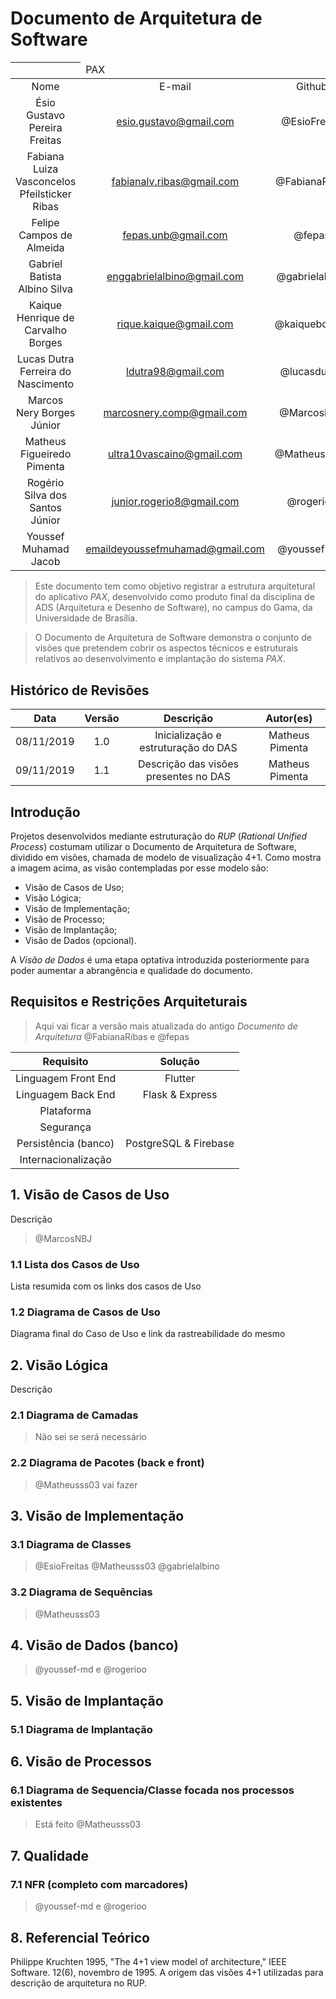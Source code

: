 # Documento de Arquitetura de Software

| <td colspan=2>PAX |||
|:-:|:-:|:-:|
| Nome  |E-mail   | Github  |
|  Ésio Gustavo Pereira Freitas | esio.gustavo@gmail.com | @EsioFreitas |
| Fabiana Luiza Vasconcelos Pfeilsticker Ribas | fabianalv.ribas@gmail.com | @FabianaRibas |
| Felipe Campos de Almeida | fepas.unb@gmail.com  | @fepas |
| Gabriel Batista Albino Silva | enggabrielalbino@gmail.com | @gabrielalbino |
| Kaique Henrique de Carvalho Borges  | rique.kaique@gmail.com  | @kaiqueborges |
| Lucas Dutra Ferreira do Nascimento | ldutra98@gmail.com | @lucasdutraf |
| Marcos Nery Borges Júnior | marcosnery.comp@gmail.com | @MarcosNBJ |
| Matheus Figueiredo Pimenta | ultra10vascaino@gmail.com | @Matheusss03 |
| Rogério Silva dos Santos Júnior | junior.rogerio8@gmail.com | @rogerioo |
| Youssef Muhamad Jacob | emaildeyoussefmuhamad@gmail.com | @youssef-md |

> Este documento tem como objetivo registrar a estrutura arquitetural do aplicativo *PAX*, desenvolvido como produto final da disciplina de ADS (Arquitetura e Desenho de Software), no campus do Gama, da Universidade de Brasília.

> O Documento de Arquitetura de Software demonstra o conjunto de visões que pretendem cobrir os aspectos técnicos e estruturais relativos ao desenvolvimento e implantação do sistema *PAX*.



## Histórico de Revisões

| Data  | Versão  | Descrição  | Autor(es)  |
|:-:|:-:|:-:|:-:|
|  08/11/2019 |  1.0 | Inicialização e estruturação do DAS  | Matheus Pimenta  |
|  09/11/2019 |  1.1 | Descrição das visões presentes no DAS  | Matheus Pimenta  |


## Introdução

Projetos desenvolvidos mediante estruturação do *RUP* (*Rational Unified Process*) costumam utilizar o Documento de Arquitetura de Software, dividido em visões, chamada de modelo de visualização 4+1.
Como mostra a imagem acima, as visão contempladas por esse modelo são:

 * Visão de Casos de Uso;
 * Visão Lógica;
 * Visão de Implementação;
 * Visão de Processo;
 * Visão de Implantação;
 * Visão de Dados (opcional).

A *Visão de Dados* é uma etapa optativa introduzida posteriormente para poder aumentar a abrangência e qualidade do documento.

## Requisitos e Restrições Arquiteturais

> Aqui vai ficar a versão mais atualizada do antigo *Documento de Arquitetura* @FabianaRibas e @fepas

| Requisito  | Solução  |
|:-:|:-:|
| Linguagem Front End  |  Flutter |
| Linguagem Back End  |  Flask & Express |
| Plataforma  |   |
| Segurança  |   |
| Persistência (banco)  | PostgreSQL & Firebase  |
| Internacionalização  |   |



## 1. Visão de Casos de Uso

Descrição

> @MarcosNBJ

### 1.1 Lista dos Casos de Uso

Lista resumida com os links dos casos de Uso

### 1.2 Diagrama de Casos de Uso

Diagrama final do Caso de Uso e link da rastreabilidade do mesmo


## 2. Visão Lógica

Descrição

### 2.1 Diagrama de Camadas

> Não sei se será necessário

### 2.2 Diagrama de Pacotes (back e front)

> @Matheusss03 vai fazer

## 3. Visão de Implementação

### 3.1 Diagrama de Classes

> @EsioFreitas @Matheusss03 @gabrielalbino

### 3.2 Diagrama de Sequências

> @Matheusss03

## 4. Visão de Dados (banco)

> @youssef-md e @rogerioo


## 5. Visão de Implantação

### 5.1 Diagrama de Implantação


## 6. Visão de Processos 

### 6.1 Diagrama de Sequencia/Classe focada nos processos existentes

> Está feito @Matheusss03


## 7. Qualidade

### 7.1 NFR (completo com marcadores)

> @youssef-md e @rogerioo

## 8. Referencial Teórico

Philippe Kruchten 1995, "The 4+1 view model of architecture," IEEE Software. 12(6), novembro de 1995.
		A origem das visões 4+1 utilizadas para descrição de arquitetura no RUP. 